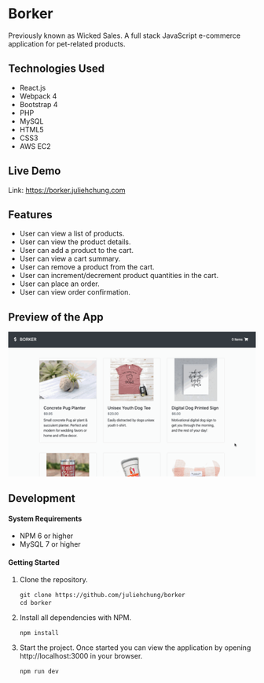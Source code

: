 # Borker

Previously known as Wicked Sales. A full stack JavaScript e-commerce application for pet-related products.

## Technologies Used

- React.js
- Webpack 4
- Bootstrap 4
- PHP
- MySQL
- HTML5
- CSS3
- AWS EC2

## Live Demo

Link: https://borker.juliehchung.com

## Features

- User can view a list of products.
- User can view the product details.
- User can add a product to the cart.
- User can view a cart summary.
- User can remove a product from the cart.
- User can increment/decrement product quantities in the cart.
- User can place an order.
- User can view order confirmation.

## Preview of the App

![Borker](server/public/images/borker.gif)

## Development

#### System Requirements

- NPM 6 or higher
- MySQL 7 or higher

#### Getting Started

1. Clone the repository.

    ```shell
    git clone https://github.com/juliehchung/borker
    cd borker
    ```

2. Install all dependencies with NPM.

    ```shell
    npm install
    ```

3. Start the project. Once started you can view the application by opening http://localhost:3000 in your browser.

    ```shell
    npm run dev
    ```
